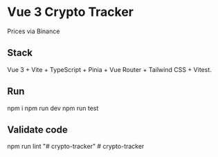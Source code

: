 # Vue 3 Crypto Tracker

Prices via Binance

## Stack
Vue 3 + Vite + TypeScript + Pinia + Vue Router + Tailwind CSS + Vitest.

## Run
npm i
npm run dev
npm run test

## Validate code
npm run lint
"# crypto-tracker" 
#   c r y p t o - t r a c k e r  
 